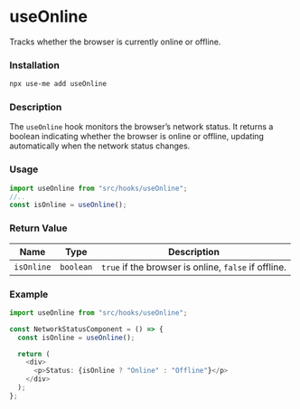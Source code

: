 # useOnline

Tracks whether the browser is currently online or offline.

### Installation

```bash
npx use-me add useOnline
```

### Description

The `useOnline` hook monitors the browser’s network status. It returns a boolean indicating whether the browser is online or offline, updating automatically when the network status changes.

### Usage

```typescript
import useOnline from "src/hooks/useOnline";
//..
const isOnline = useOnline();
```

### Return Value

| Name       | Type      | Description                                          |
| ---------- | --------- | ---------------------------------------------------- |
| `isOnline` | `boolean` | `true` if the browser is online, `false` if offline. |

### Example

```typescript
import useOnline from "src/hooks/useOnline";

const NetworkStatusComponent = () => {
  const isOnline = useOnline();

  return (
    <div>
      <p>Status: {isOnline ? "Online" : "Offline"}</p>
    </div>
  );
};
```
